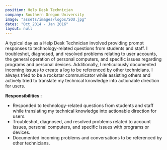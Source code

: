 ```yaml
---
position: Help Desk Technician
company: Southern Oregon University
image: "assets/images/logos/SOU.jpg"
dates: "Oct 2014 - Jan 2016"
layout: null
---
```

<p>
A typical day as a Help Desk Technician involved providing prompt responses to technology-related questions from students and staff. I troubleshot, diagnosed, and resolved problems 
relating to user accounts, the general operation of personal computers, and specific issues regarding programs and personal devices. 
Additionally, I meticulously documented incoming issues to create a log to be referenced by other technicians. 
I always tried to be a rockstar communicator while assisting others and actively tried to translate my technical knowledge into actionable direction for users.
</p>
<b>Responsibilities :</b>
<ul class="work-responsibility">
<li><i class="fa fa-circle"></i>Responded to technology-related questions from students and staff while translating my technical knowledge into actionable direction for users.</li>
<li><i class="fa fa-circle"></i>Troubleshot, diagnosed, and resolved problems related to account issues, personal computers, and specific issues with programs or devices.</li>
<li><i class="fa fa-circle"></i>Documented incoming problems and conversations to be referenced by other technicians.</li>
</ul>